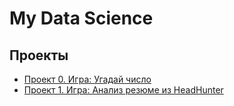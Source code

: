 # My Data Science
## Проекты

* [Проект 0. Игра: Угадай число](https://github.com/Zylno/sf_data_science-DSPR-123/tree/main/project_0)
* [Проект 1. Игра: Анализ резюме из HeadHunter](https://github.com/Zylno/sf_data_science_DSPR-123/tree/main/Project_1)

